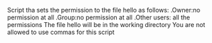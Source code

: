 Script tha sets the permission to the file hello as follows:
 .Owner:no permission at all
 .Group:no permission at all
 .Other users: all the permissions
The file hello will be in the working directory You are not allowed to use commas for this script
